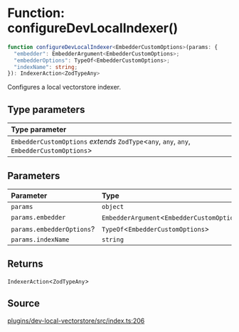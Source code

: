 # Function: configureDevLocalIndexer()

```ts
function configureDevLocalIndexer<EmbedderCustomOptions>(params: {
  "embedder": EmbedderArgument<EmbedderCustomOptions>;
  "embedderOptions": TypeOf<EmbedderCustomOptions>;
  "indexName": string;
}): IndexerAction<ZodTypeAny>
```

Configures a local vectorstore indexer.

## Type parameters

| Type parameter |
| :------ |
| `EmbedderCustomOptions` *extends* `ZodType`\<`any`, `any`, `any`, `EmbedderCustomOptions`\> |

## Parameters

| Parameter | Type |
| :------ | :------ |
| `params` | `object` |
| `params.embedder` | `EmbedderArgument`\<`EmbedderCustomOptions`\> |
| `params.embedderOptions`? | `TypeOf`\<`EmbedderCustomOptions`\> |
| `params.indexName` | `string` |

## Returns

`IndexerAction`\<`ZodTypeAny`\>

## Source

[plugins/dev-local-vectorstore/src/index.ts:206](https://github.com/firebase/genkit/blob/2b0be364306d92a8e7d13efc2da4fb04c1d21e29/js/plugins/dev-local-vectorstore/src/index.ts#L206)
